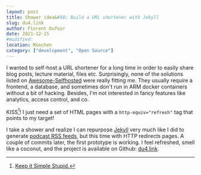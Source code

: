 ```yaml
---
layout: post
title: Shower idea&#58; Build a URL shortener with Jekyll
slug: du4.link
author: Florent Dufour
date: 2021-12-15
#modified:
location: München
category: ["development", "Open Source"]
---
```


I wanted to self-host a URL shortener for a long time in order to easily share blog posts, lecture material, files etc. Surprisingly,<!--more--> none of the solutions listed on [Awesome-Selfhosted](https://github.com/awesome-selfhosted/awesome-selfhosted#url-shorteners) were really fitting me. They usually require a frontend, a database, and sometimes don't run in ARM docker containers without a bit of hacking. Besides, I'm not interested in fancy features like analytics, access control, and co.

KISS[^KISS]! I just need a set of HTML pages with a `http-equiv="refresh"` tag that points to my target!

I take a shower and realize I can repurpose [Jekyll](https://jekyllrb.com) very much like I did to generate [podcast RSS feeds](https://podcast.dufour.xyz), but this time with HTTP redirects pages. A couple of commits later, the first prototype is working. I feel refreshed, smell like a coconut, and the project is available on Github: [du4.link](https://github.com/f-dufour/du4.link).

[^KISS]: [Keep it Simple Stupid.](https://en.wikipedia.org/wiki/KISS_principle)